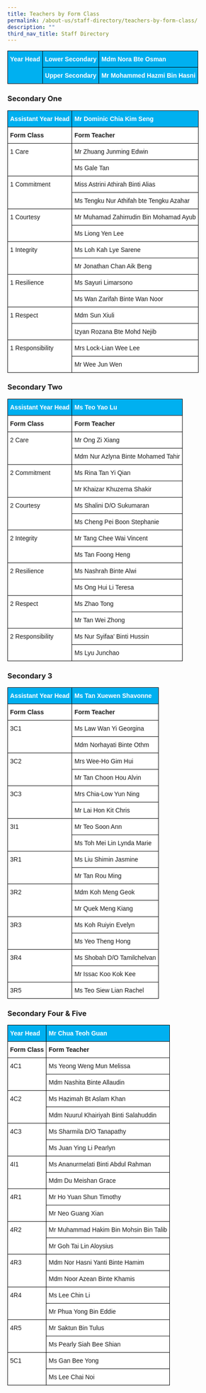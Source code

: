 ```yaml
---
title: Teachers by Form Class
permalink: /about-us/staff-directory/teachers-by-form-class/
description: ""
third_nav_title: Staff Directory
---
```

<style type="text/css">
.tg  {border-collapse:collapse;border-spacing:0;}
.tg td{border-color:black;border-style:solid;border-width:1px;font-family:Arial, sans-serif;font-size:14px;
  overflow:hidden;padding:10px 5px;word-break:normal;}
.tg th{border-color:black;border-style:solid;border-width:1px;font-family:Arial, sans-serif;font-size:14px;
  font-weight:normal;overflow:hidden;padding:10px 5px;word-break:normal;}
.tg .tg-figz{background-color:#00B0F0;color:#FFF;font-weight:bold;text-align:left;vertical-align:top}
.tg .tg-i7rf{background-color:#00B0F0;color:#FFF;font-weight:bold;text-align:center;vertical-align:top}
</style>
<table class="tg">
<thead>
  <tr>
    <td class="tg-i7rf" rowspan="2"><span style="color:white">Year Head</span></td>
    <td class="tg-i7rf"><span style="color:white">Lower Secondary</span></td>
    <td class="tg-figz"><span style="color:white"> Mdm Nora Bte Osman</span></td>
  </tr>
  <tr>
    <td class="tg-i7rf"><span style="color:white">Upper Secondary</span></td>
    <td class="tg-figz"><span style="color:white"> Mr Mohammed Hazmi Bin Hasni</span></td>
  </tr>
</thead>
</table>

<h3>Secondary One</h3>

<style type="text/css">
.tg  {border-collapse:collapse;border-spacing:0;}
.tg td{border-color:black;border-style:solid;border-width:1px;font-family:Arial, sans-serif;font-size:14px;
  overflow:hidden;padding:10px 5px;word-break:normal;}
.tg th{border-color:black;border-style:solid;border-width:1px;font-family:Arial, sans-serif;font-size:14px;
  font-weight:normal;overflow:hidden;padding:10px 5px;word-break:normal;}
.tg .tg-figz{background-color:#00B0F0;color:#FFF;font-weight:bold;text-align:left;vertical-align:top}
.tg .tg-dgl5{background-color:#FFF;font-weight:bold;text-align:left;vertical-align:top}
.tg .tg-ktyi{background-color:#FFF;text-align:left;vertical-align:top}
</style>
<table class="tg">
<thead>
  <tr>
    <th class="tg-figz"><span style="color:white">Assistant Year Head</span></th>
    <th class="tg-figz"><span style="color:white">Mr Dominic Chia Kim Seng</span></th>
  </tr>
</thead>
<tbody>
  <tr>
    <td class="tg-dgl5">Form Class</td>
    <td class="tg-dgl5">Form Teacher</td>
  </tr>
  <tr>
    <td class="tg-ktyi" rowspan="2">1 Care</td>
    <td class="tg-ktyi">Mr Zhuang Junming Edwin</td>
  </tr>
  <tr>
    <td class="tg-ktyi">Ms Gale Tan</td>
  </tr>
  <tr>
    <td class="tg-ktyi" rowspan="2">1 Commitment</td>
    <td class="tg-ktyi">Miss Astrini Athirah Binti Alias</td>
  </tr>
  <tr>
    <td class="tg-ktyi">Ms Tengku Nur Athifah bte Tengku Azahar</td>
  </tr>
  <tr>
    <td class="tg-ktyi" rowspan="2">1 Courtesy</td>
    <td class="tg-ktyi">Mr Muhamad Zahirrudin Bin Mohamad Ayub</td>
  </tr>
  <tr>
    <td class="tg-ktyi">Ms Liong Yen Lee</td>
  </tr>
  <tr>
    <td class="tg-ktyi" rowspan="2"> 1 Integrity</td>
    <td class="tg-ktyi">Ms Loh Kah Lye Sarene</td>
  </tr>
  <tr>
    <td class="tg-ktyi">Mr Jonathan Chan Aik Beng</td>
  </tr>
  <tr>
    <td class="tg-ktyi" rowspan="2">1 Resilience</td>
    <td class="tg-ktyi">Ms Sayuri Limarsono</td>
  </tr>
  <tr>
    <td class="tg-ktyi">Ms Wan Zarifah Binte Wan Noor</td>
  </tr>
  <tr>
    <td class="tg-ktyi" rowspan="2">1 Respect</td>
    <td class="tg-ktyi">Mdm Sun Xiuli</td>
  </tr>
  <tr>
    <td class="tg-ktyi">Izyan Rozana Bte Mohd Nejib</td>
  </tr>
  <tr>
    <td class="tg-ktyi" rowspan="2">1 Responsibility</td>
    <td class="tg-ktyi">Mrs Lock-Lian Wee Lee</td>
  </tr>
  <tr>
    <td class="tg-ktyi">Mr Wee Jun Wen</td>
  </tr>
</tbody>
</table>

<h3>Secondary Two</h3>

<style type="text/css">
.tg  {border-collapse:collapse;border-spacing:0;}
.tg td{border-color:black;border-style:solid;border-width:1px;font-family:Arial, sans-serif;font-size:14px;
  overflow:hidden;padding:10px 5px;word-break:normal;}
.tg th{border-color:black;border-style:solid;border-width:1px;font-family:Arial, sans-serif;font-size:14px;
  font-weight:normal;overflow:hidden;padding:10px 5px;word-break:normal;}
.tg .tg-figz{background-color:#00B0F0;color:#FFF;font-weight:bold;text-align:left;vertical-align:top}
.tg .tg-dgl5{background-color:#FFF;font-weight:bold;text-align:left;vertical-align:top}
.tg .tg-ktyi{background-color:#FFF;text-align:left;vertical-align:top}
</style>
<table class="tg">
<thead>
  <tr>
    <th class="tg-figz"><span style="color:white">Assistant Year Head</span></th>
    <th class="tg-figz"><span style="color:white">Ms Teo Yao Lu</span></th>
  </tr>
</thead>
<tbody>
  <tr>
    <td class="tg-dgl5">Form Class</td>
    <td class="tg-dgl5">Form Teacher</td>
  </tr>
  <tr>
    <td class="tg-ktyi" rowspan="2">2 Care</td>
    <td class="tg-ktyi">Mr Ong Zi Xiang</td>
  </tr>
  <tr>
    <td class="tg-ktyi">Mdm Nur Azlyna Binte Mohamed Tahir</td>
  </tr>
  <tr>
    <td class="tg-ktyi" rowspan="2">2 Commitment</td>
    <td class="tg-ktyi">Ms Rina Tan Yi Qian</td>
  </tr>
  <tr>
    <td class="tg-ktyi">Mr Khaizar Khuzema Shakir</td>
  </tr>
  <tr>
    <td class="tg-ktyi" rowspan="2">2 Courtesy</td>
    <td class="tg-ktyi">Ms Shalini D/O Sukumaran</td>
  </tr>
  <tr>
    <td class="tg-ktyi">Ms Cheng Pei Boon Stephanie</td>
  </tr>
  <tr>
    <td class="tg-ktyi" rowspan="2"> 2 Integrity</td>
    <td class="tg-ktyi">Mr Tang Chee Wai Vincent</td>
  </tr>
  <tr>
    <td class="tg-ktyi">Ms Tan Foong Heng</td>
  </tr>
  <tr>
    <td class="tg-ktyi" rowspan="2">2 Resilience</td>
    <td class="tg-ktyi">Ms Nashrah Binte Alwi</td>
  </tr>
  <tr>
    <td class="tg-ktyi">Ms Ong Hui Li Teresa</td>
  </tr>
  <tr>
    <td class="tg-ktyi" rowspan="2">2 Respect</td>
    <td class="tg-ktyi">Ms Zhao Tong</td>
  </tr>
  <tr>
    <td class="tg-ktyi">Mr Tan Wei Zhong</td>
  </tr>
  <tr>
    <td class="tg-ktyi" rowspan="2">2 Responsibility</td>
    <td class="tg-ktyi">Ms Nur Syifaa’ Binti Hussin</td>
  </tr>
  <tr>
    <td class="tg-ktyi">Ms Lyu Junchao</td>
  </tr>
</tbody>
</table>

<h3>Secondary 3</h3>

<style type="text/css">
.tg  {border-collapse:collapse;border-spacing:0;}
.tg td{border-color:black;border-style:solid;border-width:1px;font-family:Arial, sans-serif;font-size:14px;
  overflow:hidden;padding:10px 5px;word-break:normal;}
.tg th{border-color:black;border-style:solid;border-width:1px;font-family:Arial, sans-serif;font-size:14px;
  font-weight:normal;overflow:hidden;padding:10px 5px;word-break:normal;}
.tg .tg-figz{background-color:#00B0F0;color:#FFF;font-weight:bold;text-align:left;vertical-align:top}
.tg .tg-dgl5{background-color:#FFF;font-weight:bold;text-align:left;vertical-align:top}
.tg .tg-ktyi{background-color:#FFF;text-align:left;vertical-align:top}
</style>
<table class="tg">
<thead>
  <tr>
    <th class="tg-figz"><span style="color:white">Assistant Year Head</span></th>
    <th class="tg-figz"><span style="color:white">Ms Tan Xuewen Shavonne</span></th>
  </tr>
</thead>
<tbody>
  <tr>
    <td class="tg-dgl5">Form Class</td>
    <td class="tg-dgl5">Form Teacher</td>
  </tr>
  <tr>
    <td class="tg-ktyi" rowspan="2">3C1</td>
    <td class="tg-ktyi">Ms Law Wan Yi Georgina</td>
  </tr>
  <tr>
    <td class="tg-ktyi">Mdm Norhayati Binte Othm</td>
  </tr>
  <tr>
    <td class="tg-ktyi" rowspan="2">3C2</td>
    <td class="tg-ktyi">Mrs Wee-Ho Gim Hui</td>
  </tr>
  <tr>
    <td class="tg-ktyi">Mr Tan Choon Hou Alvin</td>
  </tr>
  <tr>
    <td class="tg-ktyi" rowspan="2">3C3</td>
    <td class="tg-ktyi">Mrs Chia-Low Yun Ning</td>
  </tr>
  <tr>
    <td class="tg-ktyi">Mr Lai Hon Kit Chris</td>
  </tr>
  <tr>
    <td class="tg-ktyi" rowspan="2">3I1</td>
    <td class="tg-ktyi">Mr Teo Soon Ann</td>
  </tr>
  <tr>
    <td class="tg-ktyi">Ms Toh Mei Lin Lynda Marie</td>
  </tr>
  <tr>
    <td class="tg-ktyi" rowspan="2">3R1</td>
    <td class="tg-ktyi">Ms Liu Shimin Jasmine</td>
  </tr>
  <tr>
    <td class="tg-ktyi">Mr Tan Rou Ming</td>
  </tr>
  <tr>
    <td class="tg-ktyi" rowspan="2">3R2</td>
    <td class="tg-ktyi">Mdm Koh Meng Geok</td>
  </tr>
  <tr>
    <td class="tg-ktyi">Mr Quek Meng Kiang</td>
  </tr>
  <tr>
    <td class="tg-ktyi" rowspan="2">3R3</td>
    <td class="tg-ktyi">Ms Koh Ruiyin Evelyn</td>
  </tr>
  <tr>
    <td class="tg-ktyi">Ms Yeo Theng Hong</td>
  </tr>
  <tr>
    <td class="tg-ktyi" rowspan="2">3R4</td>
    <td class="tg-ktyi">Ms Shobah D/O Tamilchelvan</td>
  </tr>
  <tr>
    <td class="tg-ktyi">Mr Issac Koo Kok Kee</td>
  </tr>
  <tr>
    <td class="tg-ktyi">3R5</td>
    <td class="tg-ktyi">Ms Teo Siew Lian Rachel</td>
  </tr>
</tbody>
</table>

<h3>Secondary Four & Five</h3>

<style type="text/css">
.tg  {border-collapse:collapse;border-spacing:0;}
.tg td{border-color:black;border-style:solid;border-width:1px;font-family:Arial, sans-serif;font-size:14px;
  overflow:hidden;padding:10px 5px;word-break:normal;}
.tg th{border-color:black;border-style:solid;border-width:1px;font-family:Arial, sans-serif;font-size:14px;
  font-weight:normal;overflow:hidden;padding:10px 5px;word-break:normal;}
.tg .tg-figz{background-color:#00B0F0;color:#FFF;font-weight:bold;text-align:left;vertical-align:top}
.tg .tg-dgl5{background-color:#FFF;font-weight:bold;text-align:left;vertical-align:top}
.tg .tg-ktyi{background-color:#FFF;text-align:left;vertical-align:top}
</style>
<table class="tg">
<thead>
  <tr>
    <th class="tg-figz"><span style="color:white">Year Head</span></th>
    <th class="tg-figz"><span style="color:white">Mr Chua Teoh Guan</span></th>
  </tr>
</thead>
<tbody>
  <tr>
    <td class="tg-dgl5">Form Class</td>
    <td class="tg-dgl5">Form Teacher</td>
  </tr>
  <tr>
    <td class="tg-ktyi" rowspan="2">4C1</td>
    <td class="tg-ktyi">Ms Yeong Weng Mun Melissa</td>
  </tr>
  <tr>
    <td class="tg-ktyi">Mdm Nashita Binte Allaudin</td>
  </tr>
  <tr>
    <td class="tg-ktyi" rowspan="2">4C2</td>
    <td class="tg-ktyi">Ms Hazimah Bt Aslam Khan</td>
  </tr>
  <tr>
    <td class="tg-ktyi">Mdm Nuurul Khairiyah Binti Salahuddin</td>
  </tr>
  <tr>
    <td class="tg-ktyi" rowspan="2">4C3</td>
    <td class="tg-ktyi">Ms Sharmila D/O Tanapathy</td>
  </tr>
  <tr>
    <td class="tg-ktyi">Ms Juan Ying Li Pearlyn</td>
  </tr>
  <tr>
    <td class="tg-ktyi" rowspan="2">4I1</td>
    <td class="tg-ktyi">Ms Ananurmelati Binti Abdul Rahman</td>
  </tr>
  <tr>
    <td class="tg-ktyi">Mdm Du Meishan Grace</td>
  </tr>
  <tr>
    <td class="tg-ktyi" rowspan="2">4R1</td>
    <td class="tg-ktyi">Mr Ho Yuan Shun Timothy</td>
  </tr>
  <tr>
    <td class="tg-ktyi">Mr Neo Guang Xian</td>
  </tr>
  <tr>
    <td class="tg-ktyi" rowspan="2">4R2</td>
    <td class="tg-ktyi">Mr Muhammad Hakim Bin Mohsin Bin Talib</td>
  </tr>
  <tr>
    <td class="tg-ktyi">Mr Goh Tai Lin Aloysius</td>
  </tr>
  <tr>
    <td class="tg-ktyi" rowspan="2">4R3</td>
    <td class="tg-ktyi">Mdm Nor Hasni Yanti Binte Hamim</td>
  </tr>
  <tr>
    <td class="tg-ktyi">Mdm Noor Azean Binte Khamis</td>
  </tr>
  <tr>
    <td class="tg-ktyi" rowspan="2">4R4</td>
    <td class="tg-ktyi">Ms Lee Chin Li</td>
  </tr>
  <tr>
    <td class="tg-ktyi">Mr Phua Yong Bin Eddie</td>
  </tr>
  <tr>
    <td class="tg-ktyi" rowspan="2">4R5</td>
    <td class="tg-ktyi">Mr Saktun Bin Tulus</td>
  </tr>
  <tr>
    <td class="tg-ktyi">Ms Pearly Siah Bee Shian</td>
  </tr>
  <tr>
    <td class="tg-ktyi" rowspan="2">  5C1</td>
    <td class="tg-ktyi">Ms Gan Bee Yong</td>
  </tr>
  <tr>
    <td class="tg-ktyi">Ms Lee Chai Noi</td>
  </tr>
</tbody>
</table>
